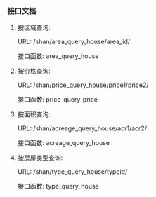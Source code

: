 ### 接口文档

1. 按区域查询: 
    
    URL: /shan/area_query_house/area_id/
    
    接口函数: area_query_house
    
2. 按价格查询:
 
    URL: /shan/price_query_house/price1/price2/
    
    接口函数: price_query_price

3. 按面积查询: 

    URL: /shan/acreage_query_house/acr1/acr2/
    
    接口函数: acreage_query_house

4. 按房屋类型查询: 

    URL: /shan/type_query_house/typeid/
    
    接口函数: type_query_house